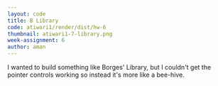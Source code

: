 ```yaml
---
layout: code
title: B Library
code: atiwari1/render/dist/hw-6
thumbnail: atiwari1-7-library.png
week-assignment: 6
author: aman
---
```

<link rel="stylesheet" href="https://cdn.rawgit.com/dataarts/dat.gui/2659494a/build/dat.gui.css">

I wanted to build something like Borges' Library, but I couldn't get the pointer controls working so instead it's more like a bee-hive. 

<div id='RenderCanvas'></div>
